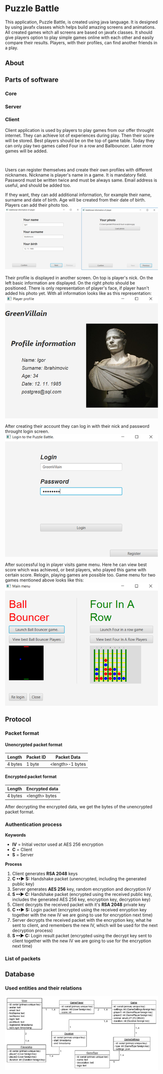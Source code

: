 # Puzzle Battle
This application, Puzzle Battle, is created using java language. It is designed by using javafx classes which helps build amazing screens and animations. All created games witch all screens are based on javafx classes. It should give players option to play simple games online with each other and easily compare their results. Players, with their profiles, can find another friends in a play.

## About



## Parts of software

### Core

### Server

### Client
Client application is used by players to play games from our offer throught internet. They can achieve lot of experiences during play. Then their score will be stored. Best players should be on the top of game table. Today they can only play two games called Four in a row and Ballbouncer. Later more games will be added.

<br>

Users can register themselves and create their own profiles with different nicknames. Nickname is player's name in a game. It is mandatory field. Password must be written twice and must be always same. Email address is useful, and should be added too.


If they want, they can add additional information, for example
their name, surname and date of birth. Age will be created from their date of birth. Players can add their photo too.
![Additional information screen](https://github.com/gyurix/PuzzleBattle/blob/master/doc/resources/AdditionalInformation.png)


Their profile is displayed in another screen. On top is player's nick. On the left basic information are displayed. On the right photo should be positioned. There is only representation of player's face, if player hasn't added his photo yet. With all information looks like as this representation:
![Player profile screen](https://github.com/gyurix/PuzzleBattle/blob/master/doc/resources/playerProfile.png)


After creating their account they can log in with their nick and password throught login screen.
![Login screen](https://github.com/gyurix/PuzzleBattle/blob/master/doc/resources/login.png)


After successful log in player visits game menu. Here he can view best score which was achieved, or best players, who played this game with certain score. Relogin, playing games are possible too. Game menu for two games mentioned above looks like this:
![Game menu screen](https://github.com/gyurix/PuzzleBattle/blob/master/doc/resources/gameMenu.png)


## Protocol

### Packet format

#### Unencrypted packet format
| Length  | Packet ID | Packet Data        |
|---------|-----------|--------------------|
| 4 bytes | 1 byte    | \<length\>-1 bytes

#### Encrypted packet format
| Length  | Encrypted data   |
|---------|------------------|
| 4 bytes | \<length\> bytes |


After decrypting the encrypted data, we get the bytes of the unencrypted packet format.


### Authentication process

**Keywords**
- **IV** = Initial vector used at AES 256 encryption
- **C** = Client
- **S** = Server

**Process**
1. Client generates **RSA 2048** keys
2. **C ••► S:** Handshake packet (unencrypted, including the generated public key) 
3. Server generates **AES 256** key, random encryption and decryption IV
4. **S ••► C:** Handshake packet (encrypted using the received public key, includes
the generated AES 256 key, encryption key, decryption key)
5. Client decrypts the received packet with it's **RSA 2048** private key
6. **C ••► S:** Login packet (encrypted using the received enryption key
together with the new IV we are going to use for encryption next time)
7. Server decrypts the received packet with the encryption key, what he sent to client,
and remembers the new IV, which will be used for the next decryption process)   
8. **S ••► C:** Login result packet (encrypted using the decrypt key sent to client together
with the new IV we are going to use for the encryption next time)


### List of packets 

## Database


### Used entities and their relations

![](doc/resources/db-tables.png)
